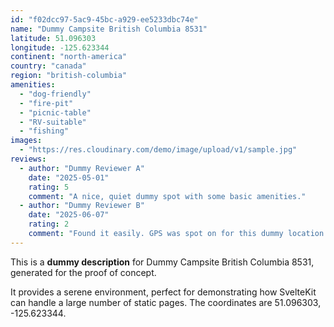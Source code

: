```yaml
---
id: "f02dcc97-5ac9-45bc-a929-ee5233dbc74e"
name: "Dummy Campsite British Columbia 8531"
latitude: 51.096303
longitude: -125.623344
continent: "north-america"
country: "canada"
region: "british-columbia"
amenities:
  - "dog-friendly"
  - "fire-pit"
  - "picnic-table"
  - "RV-suitable"
  - "fishing"
images:
  - "https://res.cloudinary.com/demo/image/upload/v1/sample.jpg"
reviews:
  - author: "Dummy Reviewer A"
    date: "2025-05-01"
    rating: 5
    comment: "A nice, quiet dummy spot with some basic amenities."
  - author: "Dummy Reviewer B"
    date: "2025-06-07"
    rating: 2
    comment: "Found it easily. GPS was spot on for this dummy location."
---
```


This is a **dummy description** for Dummy Campsite British Columbia 8531, generated for the proof of concept.

It provides a serene environment, perfect for demonstrating how SvelteKit can handle a large number of static pages. The coordinates are 51.096303, -125.623344.
